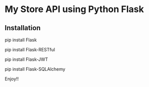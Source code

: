 # My Store API using Python Flask

## Installation 

pip install Flask

pip install Flask-RESTful

pip install Flask-JWT

pip install Flask-SQLAlchemy



Enjoy!!
